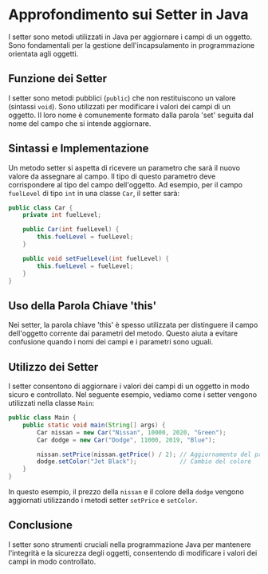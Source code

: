 
# Approfondimento sui Setter in Java

I setter sono metodi utilizzati in Java per aggiornare i campi di un oggetto. Sono fondamentali per la gestione dell'incapsulamento in programmazione orientata agli oggetti.

## Funzione dei Setter
I setter sono metodi pubblici (`public`) che non restituiscono un valore (sintassi `void`). Sono utilizzati per modificare i valori dei campi di un oggetto. Il loro nome è comunemente formato dalla parola 'set' seguita dal nome del campo che si intende aggiornare.

## Sintassi e Implementazione
Un metodo setter si aspetta di ricevere un parametro che sarà il nuovo valore da assegnare al campo. Il tipo di questo parametro deve corrispondere al tipo del campo dell'oggetto. Ad esempio, per il campo `fuelLevel` di tipo `int` in una classe `Car`, il setter sarà:

```java
public class Car {
    private int fuelLevel;

    public Car(int fuelLevel) {
        this.fuelLevel = fuelLevel;
    }

    public void setFuelLevel(int fuelLevel) {
        this.fuelLevel = fuelLevel;
    }
}
```

## Uso della Parola Chiave 'this'
Nei setter, la parola chiave 'this' è spesso utilizzata per distinguere il campo dell'oggetto corrente dai parametri del metodo. Questo aiuta a evitare confusione quando i nomi dei campi e i parametri sono uguali.

## Utilizzo dei Setter
I setter consentono di aggiornare i valori dei campi di un oggetto in modo sicuro e controllato. Nel seguente esempio, vediamo come i setter vengono utilizzati nella classe `Main`:

```java
public class Main {
    public static void main(String[] args) {
        Car nissan = new Car("Nissan", 10000, 2020, "Green");
        Car dodge = new Car("Dodge", 11000, 2019, "Blue");

        nissan.setPrice(nissan.getPrice() / 2); // Aggiornamento del prezzo
        dodge.setColor("Jet Black");            // Cambio del colore
    }
}
```

In questo esempio, il prezzo della `nissan` e il colore della `dodge` vengono aggiornati utilizzando i metodi setter `setPrice` e `setColor`.

## Conclusione
I setter sono strumenti cruciali nella programmazione Java per mantenere l'integrità e la sicurezza degli oggetti, consentendo di modificare i valori dei campi in modo controllato.
